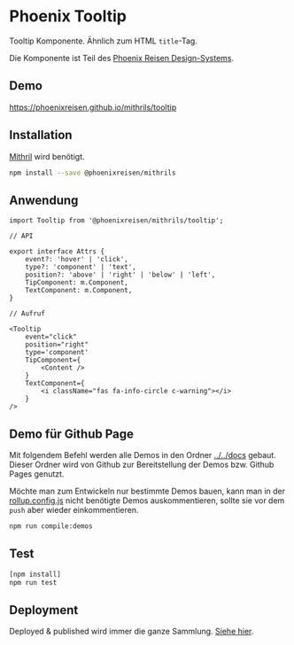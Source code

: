 # Phoenix Tooltip

Tooltip Komponente. Ähnlich zum HTML `title`-Tag.

Die Komponente ist Teil des [Phoenix Reisen Design-Systems](https://design-system.phoenixreisen.net).

## Demo

https://phoenixreisen.github.io/mithrils/tooltip

## Installation

[Mithril](https://mithriljs.org/) wird benötigt.

```bash
npm install --save @phoenixreisen/mithrils
```

## Anwendung

```tsx
import Tooltip from '@phoenixreisen/mithrils/tooltip';

// API

export interface Attrs {
    event?: 'hover' | 'click',
    type?: 'component' | 'text',
    position?: 'above' | 'right' | 'below' | 'left',
    TipComponent: m.Component,
    TextComponent: m.Component,
}

// Aufruf

<Tooltip 
    event="click"
    position="right"
    type='component'
    TipComponent={
        <Content />
    }
    TextComponent={
        <i className="fas fa-info-circle c-warning"></i>
    }
/>
```

## Demo für Github Page

Mit folgendem Befehl werden alle Demos in den Ordner [../../docs](../../docs) gebaut. Dieser Ordner wird von Github zur Bereitstellung der Demos bzw. Github Pages genutzt.

Möchte man zum Entwickeln nur bestimmte Demos bauen, kann man in der [rollup.config.js](../../rollup.config.js) nicht benötigte Demos auskommentieren, sollte sie vor dem `push` aber wieder einkommentieren.

```bash
npm run compile:demos
```

## Test

```bash
[npm install]
npm run test
```

## Deployment

Deployed & published wird immer die ganze Sammlung. [Siehe hier](../../README.md).